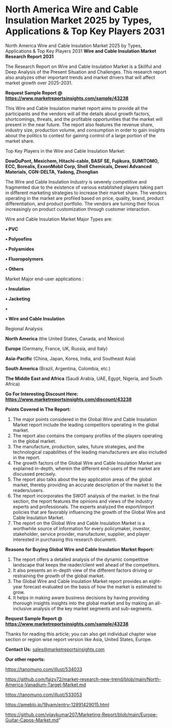 # North America Wire and Cable Insulation Market 2025 by Types, Applications & Top Key Players 2031
North America Wire and Cable Insulation Market 2025 by Types, Applications & Top Key Players 2031
<strong>Wire and Cable Insulation Market Research Report 2031</strong>

The Research Report on Wire and Cable Insulation Market is a Skillful and Deep Analysis of the Present Situation and Challenges. This research report also analyzes other important trends and market drivers that will affect market growth over 2025-2031.

<strong>Request Sample Report @ <a href=https://www.marketreportsinsights.com/sample/43238>https://www.marketreportsinsights.com/sample/43238</a></strong>

This Wire and Cable Insulation market report aims to provide all the participants and the vendors will all the details about growth factors, shortcomings, threats, and the profitable opportunities that the market will present in the near future. The report also features the revenue share, industry size, production volume, and consumption in order to gain insights about the politics to contest for gaining control of a large portion of the market share.

Top Key Players in the Wire and Cable Insulation Market:

<strong>DowDuPont, Mexichem, Hitachi-cable, BASF SE, Fujikura, SUMITOMO, ECC, Borealis, ExxonMobil Corp, Shell Chemicals, Dewei Advanced Materials, CGN-DELTA, Yadong, Zhonglian</strong>

The Wire and Cable Insulation Industry is severely competitive and fragmented due to the existence of various established players taking part in different marketing strategies to increase their market share. The vendors operating in the market are profiled based on price, quality, brand, product differentiation, and product portfolio. The vendors are turning their focus increasingly on product customization through customer interaction.

Wire and Cable Insulation Market Major Types are:

<strong>•  PVC

•  Polyoefins

•  Polyamides

•  Fluoropolymers

•  Others</strong>

Market Major end-user applications :

<strong>•  Insulation

•  Jacketing

•  

•  Wire and Cable Insulation</strong>

Regional Analysis

</u><strong><b>North America</b></strong> (the United States, Canada, and Mexico)

<strong><b>Europe </b></strong>(Germany, France, UK, Russia, and Italy)

<strong><b>Asia-Pacific</b></strong> (China, Japan, Korea, India, and Southeast Asia)

<strong><b>South America</b></strong> (Brazil, Argentina, Colombia, etc.)

<strong><b>The Middle East and Africa</b></strong> (Saudi Arabia, UAE, Egypt, Nigeria, and South Africa)

<strong>Go For Interesting Discount Here: <a href=https://www.marketreportsinsights.com/discount/43238>https://www.marketreportsinsights.com/discount/43238</a></strong>

<strong>Points Covered in The Report:</strong>
<ol>
  <li>The major points considered in the Global Wire and Cable Insulation Market report include the leading competitors operating in the global market.</li>
  <li>The report also contains the company profiles of the players operating in the global market.</li>
  <li>The manufacture, production, sales, future strategies, and the technological capabilities of the leading manufacturers are also included in the report.</li>
  <li>The growth factors of the Global Wire and Cable Insulation Market are explained in-depth, wherein the different end-users of the market are discussed precisely.</li>
  <li>The report also talks about the key application areas of the global market, thereby providing an accurate description of the market to the readers/users.</li>
  <li>The report incorporates the SWOT analysis of the market. In the final section, the report features the opinions and views of the industry experts and professionals. The experts analyzed the export/import policies that are favorably influencing the growth of the Global Wire and Cable Insulation Market.</li>
  <li>The report on the Global Wire and Cable Insulation Market is a worthwhile source of information for every policymaker, investor, stakeholder, service provider, manufacturer, supplier, and player interested in purchasing this research document.</li>
</ol>
<strong>Reasons for Buying Global Wire and Cable Insulation Market Report:</strong>

<ol>
  <li>The report offers a detailed analysis of the dynamic competitive landscape that keeps the reader/client well ahead of the competitors.</li>
  <li>It also presents an in-depth view of the different factors driving or restraining the growth of the global market.</li>
  <li>The Global Wire and Cable Insulation Market report provides an eight-year forecast evaluated on the basis of how the market is estimated to grow.</li>
  <li>It helps in making aware business decisions by having providing thorough insights insights into the global market and by making an all-inclusive analysis of the key market segments and sub-segments.</li>
</ol>
<strong>Request Sample Report @ <a href=https://www.marketreportsinsights.com/sample/43238>https://www.marketreportsinsights.com/sample/43238</a></strong>


Thanks for reading this article; you can also get individual chapter wise section or region wise report version like Asia, United States, Europe.

<strong>Contact Us:</strong>
sales@marketreportsinsights.com

<strong>Our other reports:</strong>

<a href=https://tanomuno.com/illust/534033>https://tanomuno.com/illust/534033</a>

<a href=https://github.com/faizy72/market-research-new-trend/blob/main/North-America-Vanadium-Target-Market.md>https://github.com/faizy72/market-research-new-trend/blob/main/North-America-Vanadium-Target-Market.md</a>

<a href=https://tanomuno.com/illust/533053>https://tanomuno.com/illust/533053</a>

<a href=https://ameblo.jp/18yam/entry-12891429015.html>https://ameblo.jp/18yam/entry-12891429015.html</a>

<a href=https://github.com/vijaykumar207/Marketing-Report/blob/main/Europe-Guitar-Capos-Market.md>https://github.com/vijaykumar207/Marketing-Report/blob/main/Europe-Guitar-Capos-Market.md</a>"
